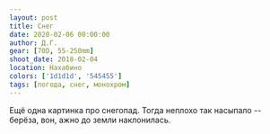 ```yaml
---
layout: post
title: Снег
date: 2020-02-06 00:00:00
author: Д.Г.
gear: [70D, 55-250mm]
shoot_date: 2018-02-04
location: Нахабино
colors: ['1d1d1d', '545455']
tags: [погода, снег, монохром]
---
```

Ещё одна картинка про снегопад. Тогда неплохо так насыпало -- берёза, вон, ажно до земли наклонилась.
